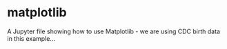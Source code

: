 # matplotlib
A Jupyter file showing how to use Matplotlib - we are using CDC birth data in this example...
